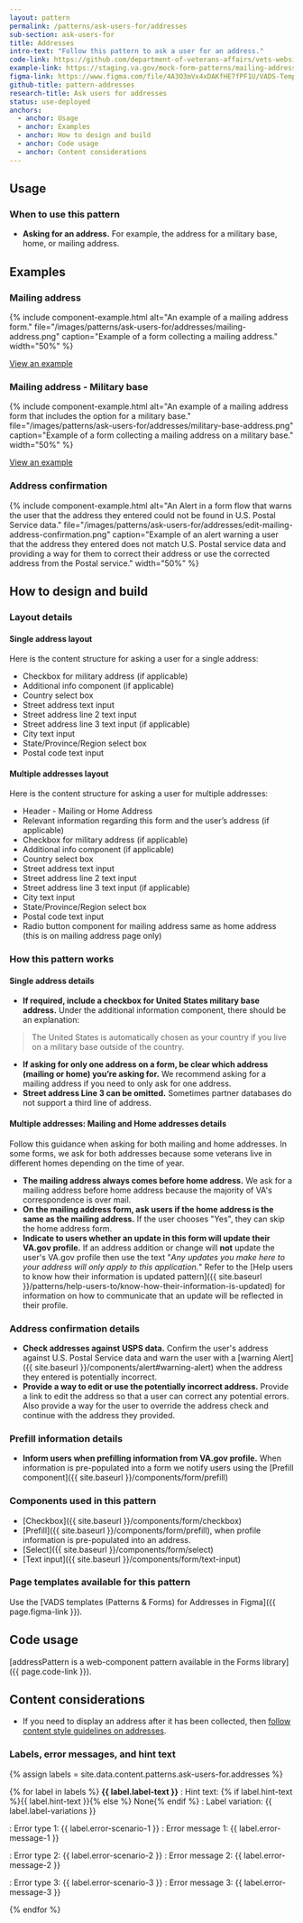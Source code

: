 ```yaml
---
layout: pattern
permalink: /patterns/ask-users-for/addresses
sub-section: ask-users-for
title: Addresses
intro-text: "Follow this pattern to ask a user for an address."
code-link: https://github.com/department-of-veterans-affairs/vets-website/blob/main/src/platform/forms-system/src/js/web-component-patterns/addressPattern.jsx
example-link: https://staging.va.gov/mock-form-patterns/mailing-address
figma-link: https://www.figma.com/file/4A3O3mVx4xDAKfHE7fPF1U/VADS-Templates%2C-Patterns%2C-and-Forms?type=design&node-id=2987%3A36363&mode=design&t=93yXuwTXsWwWopry-1
github-title: pattern-addresses
research-title: Ask users for addresses
status: use-deployed
anchors:
  - anchor: Usage
  - anchor: Examples
  - anchor: How to design and build
  - anchor: Code usage
  - anchor: Content considerations
---
```


## Usage

### When to use this pattern

* **Asking for an address.** For example, the address for a military base, home, or mailing address.

## Examples

### Mailing address

{% include component-example.html alt="An example of a mailing address form." file="/images/patterns/ask-users-for/addresses/mailing-address.png" caption="Example of a form collecting a mailing address." width="50%" %}

<a class="vads-c-action-link--blue" href="{{ page.example-link }}">
  View an example
</a>

### Mailing address - Military base

{% include component-example.html alt="An example of a mailing address form that includes the option for a military base." file="/images/patterns/ask-users-for/addresses/military-base-address.png" caption="Example of a form collecting a mailing address on a military base." width="50%" %}

<a class="vads-c-action-link--blue" href="{{ page.example-link }}">
  View an example
</a>

### Address confirmation

{% include component-example.html alt="An Alert in a form flow that warns the user that the address they entered could not be found in U.S. Postal Service data." file="/images/patterns/ask-users-for/addresses/edit-mailing-address-confirmation.png" caption="Example of an alert warning a user that the address they entered does not match U.S. Postal service data and providing a way for them to correct their address or use the corrected address from the Postal service." width="50%" %}

## How to design and build

### Layout details

#### Single address layout

Here is the content structure for asking a user for a single address:

* Checkbox for military address (if applicable)
* Additional info component (if applicable)
* Country select box
* Street address text input
* Street address line 2 text input
* Street address line 3 text input (if applicable)
* City text input
* State/Province/Region select box
* Postal code text input

#### Multiple addresses layout

Here is the content structure for asking a user for multiple addresses:

* Header - Mailing or Home Address
* Relevant information regarding this form and the user’s address (if applicable)
* Checkbox for military address (if applicable)
* Additional info component (if applicable)
* Country select box
* Street address text input
* Street address line 2 text input
* Street address line 3 text input (if applicable)
* City text input
* State/Province/Region select box
* Postal code text input
* Radio button component for mailing address same as home address (this is on mailing address page only) 

### How this pattern works

#### Single address details

* **If required, include a checkbox for United States military base address.** Under the additional information component, there should be an explanation:

> The United States is automatically chosen as your country if you live on a military base outside of the country.

* **If asking for only one address on a form, be clear which address (mailing or home) you’re asking for.** We recommend asking for a mailing address if you need to only ask for one address.
* **Street address Line 3 can be omitted.** Sometimes partner databases do not support a third line of address.

#### Multiple addresses: Mailing and Home addresses details

Follow this guidance when asking for both mailing and home addresses. In some forms, we ask for both addresses because some veterans live in different homes depending on the time of year.

* **The mailing address always comes before home address.** We ask for a mailing address before home address because the majority of VA's correspondence is over mail.
* **On the mailing address form, ask users if the home address is the same as the mailing address.** If the user chooses "Yes", they can skip the home address form.
* **Indicate to users whether an update in this form will update their VA.gov profile.**  If an address addition or change will **not** update the user's VA.gov profile then use the text "*Any updates you make here to your address will only apply to this application.*" Refer to the [Help users to know how their information is updated pattern]({{ site.baseurl }}/patterns/help-users-to/know-how-their-information-is-updated) for information on how to communicate that an update will be reflected in their profile.

### Address confirmation details

* **Check addresses against USPS data.** Confirm the user's address against U.S. Postal Service data and warn the user with a [warning Alert]({{ site.baseurl }}/components/alert#warning-alert) when the address they entered is potentially incorrect.
* **Provide a way to edit or use the potentially incorrect address.** Provide a link to edit the address so that a user can correct any potential errors. Also provide a way for the user to override the address check and continue with the address they provided.

### Prefill information details

* **Inform users when prefilling information from VA.gov profile.** When information is pre-populated into a form we notify users using the [Prefill component]({{ site.baseurl }}/components/form/prefill)

### Components used in this pattern

* [Checkbox]({{ site.baseurl }}/components/form/checkbox)
* [Prefill]({{ site.baseurl }}/components/form/prefill), when profile information is pre-populated into an address.
* [Select]({{ site.baseurl }}/components/form/select)
* [Text input]({{ site.baseurl }}/components/form/text-input)

### Page templates available for this pattern

Use the [VADS templates (Patterns & Forms) for Addresses in Figma]({{ page.figma-link }}).

## Code usage

[addressPattern is a web-component pattern available in the Forms library]({{ page.code-link }}).

## Content considerations

* If you need to display an address after it has been collected, then [follow content style guidelines on addresses](/content-style-guide/dates-and-numbers#addresses).

### Labels, error messages, and hint text

{% assign labels = site.data.content.patterns.ask-users-for.addresses %}

{% for label in labels %}
**{{ label.label-text }}**
: Hint text: {% if label.hint-text %}{{ label.hint-text }}{% else %} None{% endif %}
: Label variation: {{ label.label-variations }}

: Error type 1: {{ label.error-scenario-1 }}
: Error message 1: {{ label.error-message-1 }}

: Error type 2: {{ label.error-scenario-2 }}
: Error message 2: {{ label.error-message-2 }}

: Error type 3: {{ label.error-scenario-3 }}
: Error message 3: {{ label.error-message-3 }}

{% endfor %}
